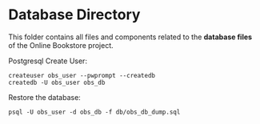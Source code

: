 # Database Directory

This folder contains all files and components related to the **database files** of the Online Bookstore project.

Postgresql
Create User:
```
createuser obs_user --pwprompt --createdb
createdb -U obs_user obs_db
```
Restore the database:
```
psql -U obs_user -d obs_db -f db/obs_db_dump.sql
```
